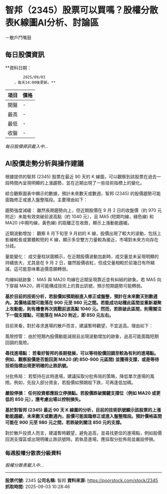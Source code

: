 # 智邦（2345）股票可以買嗎？股權分散表K線圖AI分析、討論區
－散戶鬥嘴鼓

## 每日股價資訊

**資料日期：
        
            2025/09/03
        ，每天14:00後更新。**

| 項目 | 價格 |
|------|------|
| 開盤 | - |
| 最高 | - |
| 最低 | - |
| 收盤 | - |

*每日股價資訊載入中...*

## AI股價走勢分析與操作建議

根據提供的智邦 (2345) 股票在最近 90 天的 K 線圖，可以觀察到該股票在過去一段時間內呈現明顯的上漲趨勢，並在近期出現了一些技術指標上的變化。

綜合觀察圖表中顯示的數據，預計未來數天或數週，智邦 (2345) 的股價趨勢可能面臨修正或進入盤整階段。主要理由如下：

趨勢強度減緩： 雖然長期趨勢向上，但近期股價在 9 月 2 日的收盤價（約 970 元附近）未能有效突破前波高點（約 1040 元），且 MA5 (短期均線，綠色線) 和 MA20 (中期均線，黃色線) 的距離正在收斂，顯示上漲動能趨緩。

近期波動增加： 觀察 8 月下旬至 9 月初的 K 線，股價出現了較大的波動，包括上影線較長或實體較短的 K 線，顯示多空雙方力量較為接近，市場對未來方向存在分歧。

量能變化： 成交量柱狀圖顯示，在近期股價波動加劇時，成交量並未呈現明顯的持續放大，尤其是在 9 月 2 日，雖然股價收紅，但成交量相較於前幾日有所縮減，這可能意味著追價意願轉弱。

均線糾結跡象： MA5 與 MA20 均線在近期呈現靠近並有糾結的跡象。若 MA5 向下穿越 MA20，將可能構成技術上的賣出訊號，預示短期趨勢可能轉弱。

**基於目前的技術分析，若股價如預期般進入修正或盤整，預計在未來數天到數週內，其價格區間可能落在 900 元至 980 元之間。若能成功站穩此區間並重新凝聚上攻動能，則有機會再次挑戰前波高點 1040 元。然而，若跌破此區間，則需關注下一個支撐點，可能落在 MA20 附近，即 850 元左右。**

目前來看，對於尋求進場的散戶而言，建議暫時觀望，不宜追高。理由如下：

風險控管： 由於短期內股價動能減弱且出現波動增加的跡象，追高可能面臨短期回調的風險。

**尋找進場點： 若看好智邦的長期發展，可以等待股價回調至較為有利的進場點。例如，觀察股價是否能回測 MA20 (約 850-900 元區間) 並獲得支撐，或是等待技術指標出現更明確的止跌訊號。**

分批佈局： 若堅持在此時進場，建議採取分批佈局的策略，降低單次進場的風險。例如，先投入部分資金，若股價如預期般下跌，可再逢低加碼。

**嚴設停損： 任何投資都應設立停損點。若股價跌破關鍵支撐位（例如 MA20 或更低的 850 元），應考慮出場以控制損失。**

**基於對智邦 (2345) 最近 90 天 K 線圖的分析，目前的技術訊號顯示該股票的上漲動能趨緩，未來數天或數週內，股價可能面臨修正或進入盤整階段。預計價格區間可能在 900 元至 980 元之間，若跌破則關注 850 元的支撐。**

對於散戶投資人而言，建議暫時觀望，避免追高，並尋找更佳的進場點，例如股價回測支撐區或出現明確止跌訊號時。若執意進場，應採取分批佈局並嚴設停損。

### 每週股權分散表分級資料

*股權分散表載入中...*

---

**股票代號:** 2345
**公司名稱:** 智邦
**資料來源:** https://poorstock.com/stock/2345
**抓取時間:** 2025-09-03 10:28:46